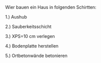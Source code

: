 Wier bauen ein Haus in folgenden Schirtten:

1.) Aushub

2.) Sauberkeitsschicht

3.) XPS=10 cm verlegen

4.) Bodenplatte herstellen

5.) Ortbetonwände betonieren
